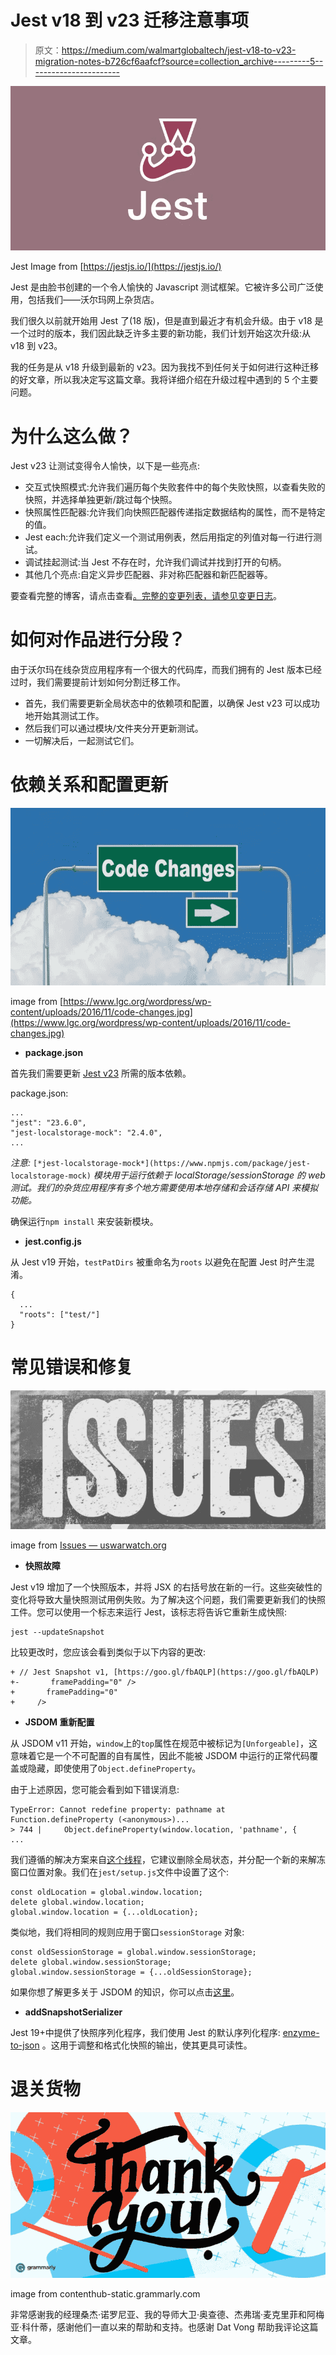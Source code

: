 # Jest v18 到 v23 迁移注意事项

> 原文：<https://medium.com/walmartglobaltech/jest-v18-to-v23-migration-notes-b726cf6aafcf?source=collection_archive---------5----------------------->

![](img/0ef4eb5b632def4d0fe96fa0749bc84c.png)

Jest Image from [https://jestjs.io/](https://jestjs.io/)

Jest 是由脸书创建的一个令人愉快的 Javascript 测试框架。它被许多公司广泛使用，包括我们——沃尔玛网上杂货店。

我们很久以前就开始用 Jest 了(18 版)，但是直到最近才有机会升级。由于 v18 是一个过时的版本，我们因此缺乏许多主要的新功能，我们计划开始这次升级:从 v18 到 v23。

我的任务是从 v18 升级到最新的 v23。因为我找不到任何关于如何进行这种迁移的好文章，所以我决定写这篇文章。我将详细介绍在升级过程中遇到的 5 个主要问题。

# 为什么这么做？

Jest v23 让测试变得令人愉快，以下是一些亮点:

*   交互式快照模式:允许我们遍历每个失败套件中的每个失败快照，以查看失败的快照，并选择单独更新/跳过每个快照。
*   快照属性匹配器:允许我们向快照匹配器传递指定数据结构的属性，而不是特定的值。
*   Jest each:允许我们定义一个测试用例表，然后用指定的列值对每一行进行测试。
*   调试挂起测试:当 Jest 不存在时，允许我们调试并找到打开的句柄。
*   其他几个亮点:自定义异步匹配器、非对称匹配器和新匹配器等。

要查看完整的博客，请点击查看[。完整的变更列表，请参见](https://jestjs.io/blog/2018/05/29/jest-23-blazing-fast-delightful-testing)[变更日志](https://github.com/facebook/jest/blob/master/CHANGELOG.md)。

# 如何对作品进行分段？

由于沃尔玛在线杂货应用程序有一个很大的代码库，而我们拥有的 Jest 版本已经过时，我们需要提前计划如何分割迁移工作。

*   首先，我们需要更新全局状态中的依赖项和配置，以确保 Jest v23 可以成功地开始其测试工作。
*   然后我们可以通过模块/文件夹分开更新测试。
*   一切解决后，一起测试它们。

# 依赖关系和配置更新

![](img/d8e174124155e3aca678c3d367e01b19.png)

image from [https://www.lgc.org/wordpress/wp-content/uploads/2016/11/code-changes.jpg](https://www.lgc.org/wordpress/wp-content/uploads/2016/11/code-changes.jpg)

*   **package.json**

首先我们需要更新 [Jest v23](https://jestjs.io/docs/en/23.x/getting-started.html) 所需的版本依赖。

package.json:

```
...
"jest": "23.6.0",
"jest-localstorage-mock": "2.4.0",
...
```

*注意:* `[*jest-localstorage-mock*](https://www.npmjs.com/package/jest-localstorage-mock)` *模块用于运行依赖于 localStorage/sessionStorage 的 web 测试。我们的杂货应用程序有多个地方需要使用本地存储和会话存储 API 来模拟功能。*

确保运行`npm install` 来安装新模块。

*   **jest.config.js**

从 Jest v19 开始，`testPatDirs` 被重命名为`roots` 以避免在配置 Jest 时产生混淆。

```
{
  ...
  "roots": ["test/"]
}
```

# 常见错误和修复

![](img/d066ef1282f2d15ec3fe658186e75d21.png)

image from [Issues — uswarwatch.org](https://www.google.com/url?sa=i&source=images&cd=&cad=rja&uact=8&ved=0ahUKEwjXhamr-PXhAhXrwIsBHcDACeAQMwixASg4MDg&url=http%3A%2F%2Fwww.uswarwatch.org%2Fcategory%2Fissues%2F&psig=AOvVaw1DFAzOeDI7UiDfzyLcYuwJ&ust=1556649211421770&ictx=3&uact=3)

*   **快照故障**

Jest v19 增加了一个快照版本，并将 JSX 的右括号放在新的一行。这些突破性的变化将导致大量快照测试用例失败。为了解决这个问题，我们需要更新我们的快照工件。您可以使用一个标志来运行 Jest，该标志将告诉它重新生成快照:

```
jest --updateSnapshot
```

比较更改时，您应该会看到类似于以下内容的更改:

```
+ // Jest Snapshot v1, [https://goo.gl/fbAQLP](https://goo.gl/fbAQLP)
+-       framePadding="0" />
+       framePadding="0"
+     />
```

*   **JSDOM 重新配置**

从 JSDOM v11 开始，`window`上的`top`属性在规范中被标记为`[Unforgeable]`，这意味着它是一个不可配置的自有属性，因此不能被 JSDOM 中运行的正常代码覆盖或隐藏，即使使用了`Object.defineProperty`。

由于上述原因，您可能会看到如下错误消息:

```
TypeError: Cannot redefine property: pathname at Function.defineProperty (<anonymous>)...
> 744 |     Object.defineProperty(window.location, 'pathname', {
...
```

我们遵循的解决方案来自[这个线程](https://github.com/facebook/jest/issues/890)，它建议删除全局状态，并分配一个新的来解冻窗口位置对象。我们在`jest/setup.js`文件中设置了这个:

```
const oldLocation = global.window.location;
delete global.window.location;
global.window.location = {...oldLocation};
```

类似地，我们将相同的规则应用于窗口`sessionStorage` 对象:

```
const oldSessionStorage = global.window.sessionStorage;
delete global.window.sessionStorage;
global.window.sessionStorage = {...oldSessionStorage};
```

如果你想了解更多关于 JSDOM 的知识，你可以点击[这里](https://github.com/jsdom/jsdom#reconfiguring-the-jsdom-with-reconfiguresettings)。

*   **addSnapshotSerializer**

Jest 19+中提供了快照序列化程序，我们使用 Jest 的默认序列化程序: [enzyme-to-json](https://github.com/adriantoine/enzyme-to-json) 。这用于调整和格式化快照的输出，使其更具可读性。

# 退关货物

![](img/3653829a6732cc17e630d03bd927496e.png)

image from contenthub-static.grammarly.com

非常感谢我的经理桑杰·诺罗尼亚、我的导师大卫·奥查德、杰弗瑞·麦克里菲和阿梅亚·科什蒂，感谢他们一直以来的帮助和支持。也感谢 Dat Vong 帮助我评论这篇文章。